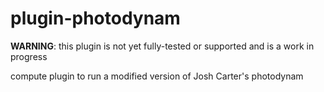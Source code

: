 # plugin-photodynam

**WARNING**: this plugin is not yet fully-tested or supported and is a work in progress

compute plugin to run a modified version of Josh Carter's photodynam
